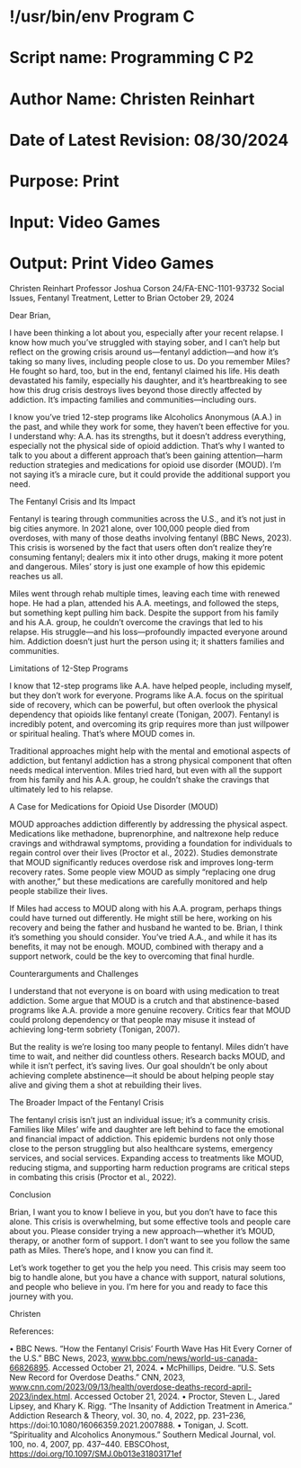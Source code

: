 # !/usr/bin/env Program C
# Script name: Programming C P2
# Author Name: Christen Reinhart
# Date of Latest Revision: 08/30/2024
# Purpose: Print
# Input: Video Games
# Output: Print Video Games

Christen Reinhart
Professor Joshua Corson
24/FA-ENC-1101-93732
Social Issues, Fentanyl Treatment, Letter to Brian
October 29, 2024

Dear Brian,

I have been thinking a lot about you, especially after your recent relapse. I know how much you’ve struggled with staying sober, and I can’t help but reflect on the growing crisis around us—fentanyl addiction—and how it’s taking so many lives, including people close to us. Do you remember Miles? He fought so hard, too, but in the end, fentanyl claimed his life. His death devastated his family, especially his daughter, and it’s heartbreaking to see how this drug crisis destroys lives beyond those directly affected by addiction. It’s impacting families and communities—including ours.

I know you’ve tried 12-step programs like Alcoholics Anonymous (A.A.) in the past, and while they work for some, they haven’t been effective for you. I understand why: A.A. has its strengths, but it doesn’t address everything, especially not the physical side of opioid addiction. That’s why I wanted to talk to you about a different approach that’s been gaining attention—harm reduction strategies and medications for opioid use disorder (MOUD). I’m not saying it’s a miracle cure, but it could provide the additional support you need.

The Fentanyl Crisis and Its Impact

Fentanyl is tearing through communities across the U.S., and it’s not just in big cities anymore. In 2021 alone, over 100,000 people died from overdoses, with many of those deaths involving fentanyl (BBC News, 2023). This crisis is worsened by the fact that users often don’t realize they’re consuming fentanyl; dealers mix it into other drugs, making it more potent and dangerous. Miles’ story is just one example of how this epidemic reaches us all.

Miles went through rehab multiple times, leaving each time with renewed hope. He had a plan, attended his A.A. meetings, and followed the steps, but something kept pulling him back. Despite the support from his family and his A.A. group, he couldn’t overcome the cravings that led to his relapse. His struggle—and his loss—profoundly impacted everyone around him. Addiction doesn’t just hurt the person using it; it shatters families and communities.

Limitations of 12-Step Programs

I know that 12-step programs like A.A. have helped people, including myself, but they don’t work for everyone. Programs like A.A. focus on the spiritual side of recovery, which can be powerful, but often overlook the physical dependency that opioids like fentanyl create (Tonigan, 2007). Fentanyl is incredibly potent, and overcoming its grip requires more than just willpower or spiritual healing. That’s where MOUD comes in.

Traditional approaches might help with the mental and emotional aspects of addiction, but fentanyl addiction has a strong physical component that often needs medical intervention. Miles tried hard, but even with all the support from his family and his A.A. group, he couldn’t shake the cravings that ultimately led to his relapse.

A Case for Medications for Opioid Use Disorder (MOUD)

MOUD approaches addiction differently by addressing the physical aspect. Medications like methadone, buprenorphine, and naltrexone help reduce cravings and withdrawal symptoms, providing a foundation for individuals to regain control over their lives (Proctor et al., 2022). Studies demonstrate that MOUD significantly reduces overdose risk and improves long-term recovery rates. Some people view MOUD as simply “replacing one drug with another,” but these medications are carefully monitored and help people stabilize their lives.

If Miles had access to MOUD along with his A.A. program, perhaps things could have turned out differently. He might still be here, working on his recovery and being the father and husband he wanted to be. Brian, I think it’s something you should consider. You’ve tried A.A., and while it has its benefits, it may not be enough. MOUD, combined with therapy and a support network, could be the key to overcoming that final hurdle.

Counterarguments and Challenges

I understand that not everyone is on board with using medication to treat addiction. Some argue that MOUD is a crutch and that abstinence-based programs like A.A. provide a more genuine recovery. Critics fear that MOUD could prolong dependency or that people may misuse it instead of achieving long-term sobriety (Tonigan, 2007).

But the reality is we’re losing too many people to fentanyl. Miles didn’t have time to wait, and neither did countless others. Research backs MOUD, and while it isn’t perfect, it’s saving lives. Our goal shouldn’t be only about achieving complete abstinence—it should be about helping people stay alive and giving them a shot at rebuilding their lives.

The Broader Impact of the Fentanyl Crisis

The fentanyl crisis isn’t just an individual issue; it’s a community crisis. Families like Miles’ wife and daughter are left behind to face the emotional and financial impact of addiction. This epidemic burdens not only those close to the person struggling but also healthcare systems, emergency services, and social services. Expanding access to treatments like MOUD, reducing stigma, and supporting harm reduction programs are critical steps in combating this crisis (Proctor et al., 2022).

Conclusion

Brian, I want you to know I believe in you, but you don’t have to face this alone. This crisis is overwhelming, but some effective tools and people care about you. Please consider trying a new approach—whether it’s MOUD, therapy, or another form of support. I don’t want to see you follow the same path as Miles. There’s hope, and I know you can find it.

Let’s work together to get you the help you need. This crisis may seem too big to handle alone, but you have a chance with support, natural solutions, and people who believe in you. I’m here for you and ready to face this journey with you.


Christen


References:

•	BBC News. “How the Fentanyl Crisis’ Fourth Wave Has Hit Every Corner of the U.S.” BBC News, 2023, www.bbc.com/news/world-us-canada-66826895. Accessed October 21, 2024.
•	McPhillips, Deidre. “U.S. Sets New Record for Overdose Deaths.” CNN, 2023, www.cnn.com/2023/09/13/health/overdose-deaths-record-april-2023/index.html. Accessed October 21, 2024.
•	Proctor, Steven L., Jared Lipsey, and Khary K. Rigg. “The Insanity of Addiction Treatment in America.” Addiction Research & Theory, vol. 30, no. 4, 2022, pp. 231–236, https://doi:10.1080/16066359.2021.2007888.
•	Tonigan, J. Scott. “Spirituality and Alcoholics Anonymous.” Southern Medical Journal, vol. 100, no. 4, 2007, pp. 437–440. EBSCOhost, https://doi.org/10.1097/SMJ.0b013e31803171ef







